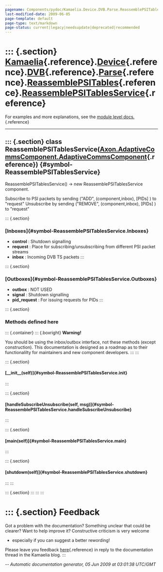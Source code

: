 ```yaml
---
pagename: Components/pydoc/Kamaelia.Device.DVB.Parse.ReassemblePSITables.ReassemblePSITablesService
last-modified-date: 2009-06-05
page-template: default
page-type: text/markdown
page-status: current|legacy|needsupdate|deprecated|recommended
---
```

::: {.section}
[Kamaelia](/Components/pydoc/Kamaelia.html){.reference}.[Device](/Components/pydoc/Kamaelia.Device.html){.reference}.[DVB](/Components/pydoc/Kamaelia.Device.DVB.html){.reference}.[Parse](/Components/pydoc/Kamaelia.Device.DVB.Parse.html){.reference}.[ReassemblePSITables](/Components/pydoc/Kamaelia.Device.DVB.Parse.ReassemblePSITables.html){.reference}.[ReassemblePSITablesService](/Components/pydoc/Kamaelia.Device.DVB.Parse.ReassemblePSITables.ReassemblePSITablesService.html){.reference}
==========================================================================================================================================================================================================================================================================================================================================================================================================================================================================================================

For examples and more explanations, see the [module level
docs.](/Components/pydoc/Kamaelia.Device.DVB.Parse.ReassemblePSITables.html){.reference}

------------------------------------------------------------------------

::: {.section}
class ReassemblePSITablesService([Axon.AdaptiveCommsComponent.AdaptiveCommsComponent](/Docs/Axon/Axon.AdaptiveCommsComponent.AdaptiveCommsComponent.html){.reference}) {#symbol-ReassemblePSITablesService}
----------------------------------------------------------------------------------------------------------------------------------------------------------------------

ReassemblePSITablesService() -\> new ReassemblePSITablesService
component.

Subscribe to PSI packets by sending (\"ADD\", (component,inbox),
\[PIDs\] ) to \"request\" Unsubscribe by sending (\"REMOVE\",
(component,inbox), \[PIDs\] ) to \"request\"

::: {.section}
### [Inboxes]{#symbol-ReassemblePSITablesService.Inboxes}

-   **control** : Shutdown signalling
-   **request** : Place for subscribing/unsubscribing from different PSI
    packet streams
-   **inbox** : Incoming DVB TS packets
:::

::: {.section}
### [Outboxes]{#symbol-ReassemblePSITablesService.Outboxes}

-   **outbox** : NOT USED
-   **signal** : Shutdown signalling
-   **pid\_request** : For issuing requests for PIDs
:::

::: {.section}
### Methods defined here

::: {.container}
::: {.boxright}
**Warning!**

You should be using the inbox/outbox interface, not these methods
(except construction). This documentation is designed as a roadmap as to
their functionalilty for maintainers and new component developers.
:::
:::

::: {.section}
#### [\_\_init\_\_(self)]{#symbol-ReassemblePSITablesService.__init__}
:::

::: {.section}
#### [handleSubscribeUnsubscribe(self, msg)]{#symbol-ReassemblePSITablesService.handleSubscribeUnsubscribe}
:::

::: {.section}
#### [main(self)]{#symbol-ReassemblePSITablesService.main}
:::

::: {.section}
#### [shutdown(self)]{#symbol-ReassemblePSITablesService.shutdown}
:::
:::

::: {.section}
:::
:::
:::

::: {.section}
Feedback
========

Got a problem with the documentation? Something unclear that could be
clearer? Want to help improve it? Constructive criticism is very welcome
- especially if you can suggest a better rewording!

Please leave you feedback
[here](../../../cgi-bin/blog/blog.cgi?rm=viewpost&nodeid=1142023701){.reference}
in reply to the documentation thread in the Kamaelia blog.
:::

*\-- Automatic documentation generator, 05 Jun 2009 at 03:01:38 UTC/GMT*
